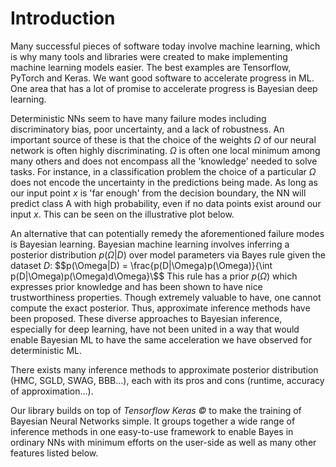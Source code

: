 # Introduction
Many successful pieces of software today involve machine learning, which is why many tools and libraries were created to make implementing machine learning models easier. The best examples are Tensorflow, PyTorch and Keras. We want good software to accelerate progress in ML. One area that has a lot of promise to accelerate progress is Bayesian deep learning.

Deterministic NNs seem to have many failure modes including discriminatory bias, poor uncertainty, and a lack of robustness. An important source of these is that the choice of the weights $\Omega$ of our neural network is often highly discriminating. $\Omega$ is often one local minimum among many others and does not encompass all the 'knowledge' needed to solve tasks. For instance, in a classification problem the choice of a particular $\Omega$ does not encode the uncertainty in the predictions being made. As long as our input point $x$ is 'far enough' from the decision boundary, the NN will predict class A with high probability, even if no data points exist around our input $x$. This can be seen on the illustrative plot below. 

An alternative that can potentially remedy the aforementioned failure modes is Bayesian learning. Bayesian machine learning involves inferring a posterior distribution $p(\Omega|D)$ over model parameters via Bayes rule given the dataset $D$: 
$$p(\Omega|D) = \frac{p(D|\Omega)p(\Omega)}{\int p(D|\Omega)p(\Omega)d\Omega}\$$
This rule has a prior $p(\Omega)$ which expresses prior knowledge and has been shown to have nice trustworthiness properties. Though extremely valuable to have, one cannot compute the exact posterior. Thus, approximate inference methods have been proposed. These diverse approaches to Bayesian inference, especially for deep learning, have not been united in a way that would enable Bayesian ML to have the same acceleration we have observed for deterministic ML. 

There exists many inference methods to approximate
posterior distribution (HMC, SGLD, SWAG, BBB...), each with its pros and cons (runtime, accuracy of approximation...). 

Our library builds on top of *Tensorflow Keras ©* to make the training of Bayesian Neural Networks simple. It groups together a wide range of inference methods in one easy-to-use framework to enable Bayes in ordinary NNs with minimum efforts on the user-side as well as many other features listed below.
